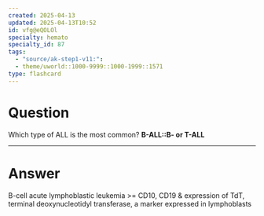 ```yaml
---
created: 2025-04-13
updated: 2025-04-13T10:52
id: vfg@eQOLOl
specialty: hemato
specialty_id: 87
tags:
  - "source/ak-step1-v11:": 
  - theme/uworld::1000-9999::1000-1999::1571
type: flashcard
---
```


# Question
Which type of ALL is the most common?    **B-ALL::B- or T-ALL**

---

# Answer
B-cell acute lymphoblastic leukemia >= CD10, CD19 & expression of TdT, terminal deoxynucleotidyl transferase, a marker expressed in lymphoblasts